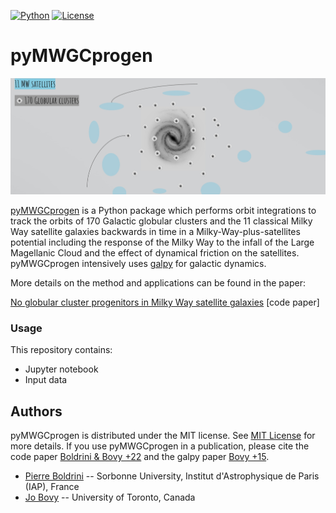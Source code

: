 
[![Python](https://img.shields.io/badge/python-3.8.2-blue.svg)](https://python.org)
[![License](https://img.shields.io/badge/License-MIT-blue.svg)](https://choosealicense.com/licenses/mit/)

# pyMWGCprogen


<p align="center">
  <img src="ghI.jpg">
</p>

[pyMWGCprogen](https://github.com/Blackholan/pyMWGCprogen) is a Python package which performs orbit integrations to track the orbits of 170 Galactic globular clusters and the 11 classical Milky Way satellite galaxies backwards in time in a Milky-Way-plus-satellites potential including the response of the Milky Way to the infall of the Large Magellanic Cloud and the effect of dynamical friction on the satellites. pyMWGCprogen intensively uses [galpy](https://www.galpy.org/) for galactic dynamics.

More details on the method and applications can be found in the paper:

[No globular cluster progenitors in Milky Way satellite galaxies](https://arxiv.org/abs/2106.09419) [code paper]


### Usage

This repository contains: 

* Jupyter notebook
* Input data

## Authors

pyMWGCprogen is distributed under the MIT license. See [MIT License](https://en.wikipedia.org/wiki/MIT_License) for more details. 
If you use pyMWGCprogen in a publication, please cite the code paper [Boldrini & Bovy +22](https://arxiv.org/abs/2106.09419) and the galpy paper [Bovy +15](https://arxiv.org/abs/1412.3451).

* [Pierre Boldrini](mailto:boldrini@iap.fr) -- Sorbonne University, Institut d'Astrophysique de Paris (IAP), France
* [Jo Bovy](mailto:boldrini@iap.fr) -- University of Toronto, Canada

